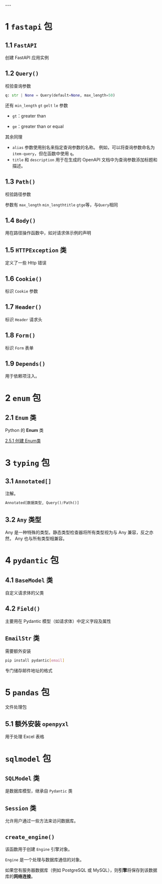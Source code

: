 <span id="20250120214205-hudw4fz" style="display: none;"></span>---

# 1 `fastapi`​ 包

## 1.1 `FastAPI`​

创建 FastAPI 应用实例

## 1.2 `Query()`​

校验查询参数

```python
q: str | None = Query(default=None, max_length=50)
```

还有 `min_length`​ `gt`​ `ge`​ `lt`​ `le`​ 参数

* `gt`​：greater than

* `ge`​：greater than or equal

其余同理

* `alias`​ 参数使用别名来指定查询参数的名称。 例如，可以将查询参数命名为 `item-query`​，但在函数中使用 `q`​。
* ​`title`​ 和 `description`​ 用于在生成的 OpenAPI 文档中为查询参数添加标题和描述。

## 1.3 `Path()`​

校验路径参数

参数有 `max_length`​ `min_length`​ `title`​ `gt`​ `ge`​等，与`Query`​相同

## 1.4 `Body()`​

用在路径操作函数中，如对请求体示例的声明

## 1.5 `HTTPException`​ 类

定义了一些 Http 错误

## 1.6 `Cookie()`​

标识 `Cookie`​ 参数

## 1.7 `Header()`​

标识 `Header`​ 请求头

## 1.8 `Form()`​

标识 `Form`​ 表单

## 1.9 `Depends()`​

用于依赖项注入。

# 2 `enum`​ 包

## 2.1 `Enum`​ 类

Python 的 **Enum** 类

[2.5.1 创建 Enum​ 类](4%20开始入门.md#20250113234222-4xgzq4b)

# 3 `typing`​ 包

## 3.1 `Annotated[]`​

注解。

```python
Annotated[数据类型, Query()/Path()]
```

## 3.2 `Any`​ 类型

Any 是一种特殊的类型。静态类型检查器将所有类型视为与 Any 兼容，反之亦然， Any 也与所有类型相兼容。

# 4 `pydantic`​ 包

## 4.1 `BaseModel`​ 类

自定义请求体的父类

## 4.2 `Field()`​

主要用在 Pydantic 模型（如请求体）中定义字段及属性

## `EmailStr`​ 类

需要额外安装

```bash
pip install pydantic[email]
```

专门储存邮件地址的格式

# 5 `pandas`​ 包

文件处理包

## 5.1 额外安装 `openpyxl`​

用于处理 Excel 表格

# `sqlmodel`​ 包

## `SQLModel`​ 类

是数据库模型，继承自 `Pydantic`​ 类

## `Session`​ 类

允许用户通过一些方法来访问数据库。

## `create_engine()`​

该函数用于创建 `Engine`​ 引擎对象。

​`Engine`​ 是一个处理与数据库通信的对象。

如果您有服务器数据库（例如 PostgreSQL 或 MySQL），则**引擎**将保存到该数据库的**网络连接**。

‍
